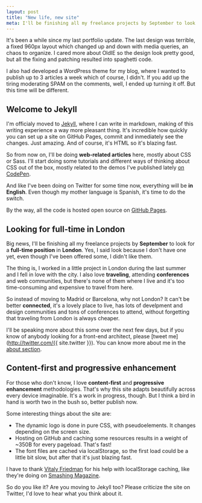 ```yaml
---
layout: post
title: "New life, new site"
meta: I'll be finishing all my freelance projects by September to look for a full-time position in London.
---
```


It's been a while since my last portfolio update. The last design was terrible, a fixed 960px layout which changed up and down with media queries, an chaos to organize. I cared more about OldIE so the design look pretty good, but all the fixing and patching resulted into spaghetti code.

I also had developed a WordPress theme for my blog, where I wanted to publish up to 3 articles a week which of course, I didn't. If you add up the tiring moderating SPAM on the comments, well, I ended up turning it off. But this time will be different. 

## Welcome to Jekyll
I'm officialy moved to [Jekyll](http://jekyllrb.com), where I can write in markdown, making of this writing experience a way more pleasant thing. It's incredible how quickly you can set up a site on GitHub Pages, commit and inmediately see the changes. Just amazing. And of course, it's HTML so it's blazing fast.

So from now on, I'll be doing **web-related articles** here, mostly about CSS or Sass. I'll start doing some tutorials and different ways of thinking about CSS out of the box, mostly related to the demos I've published lately [on CodePen](http://codepen.io/jaicab/).

And like I've been doing on Twitter for some time now, everything will be **in English**. Even though my mother language is Spanish, it's time to do the switch.

By the way, all the code is hosted open source on [GitHub Pages](https://github.com/jaicab/jaicab.github.io).

## Looking for full-time in London
Big news, I'll be finishing all my freelance projects by **September** to look for a **full-time position** in **London**. Yes, I said look because I don't have one yet, even though I've been offered some, I didn't like them.

The thing is, I worked in a little project in London during the last summer and I fell in love with the city. I also love **traveling**, attending **conferences** and web communities, but there's none of them where I live and it's too time-consuming and expensive to travel from here. 

So instead of moving to Madrid or Barcelona, why not London? It can't be better **connected**, it's a lovely place to live, has lots of develpment and design communities and tons of conferences to attend, without forgetting that traveling from London is always cheaper.

I'll be speaking more about this some over the next few days, but if you know of anybody looking for a front-end architect, please [tweet me](http://twitter.com/{{ site.twitter }}). You can know more about me in the [about section](/about).

## Content-first and progressive enhancement
For those who don't know, I love **content-first** and **progressive enhancement** methodologies. That's why this site adapts beautifully across every device imaginable. It's a work in progress, though. But I think a bird in hand is worth two in the bush so, better publish now.

Some interesting things about the site are:

- The dynamic logo is done in pure CSS, with pseudoelements. It changes depending on the screen size.
- Hosting on GitHub and caching some resources results in a weight of ~350B for every pageload. That's fast!
- The font files are cached via localStorage, so the first load could be a little bit slow, but after that it's just blazing fast.

I have to thank [Vitaly Friedman](http:/twitter.com/smashingmag) for his help with localStorage caching, like they're doing on [Smashing Magazine](http://smashingmagazine.com).

So do you like it? Are you moving to Jekyll too? Please criticize the site on Twitter, I'd love to hear what you think about it.